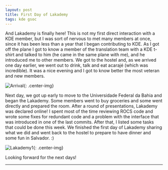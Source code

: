 ```yaml
---
layout: post
title: First Day of Lakademy
tags: kde gsoc
---
```


And Lakademy is finally here! This is not my first direct interaction with a KDE member,
but I was sort of nervous to met many members at once, since it has been less than a year
that I began contributing to KDE. As I got off the plane I got to know a member of the
translation team with a KDE t-shirt and talked to him (he came in the same plane with me), 
and he introduced me to other members. We got to the hostel and, as we arrived one day 
earlier, we went out to drink, talk and eat acarajé (which was incredible). It was a nice 
evening and I got to know better the most veteran and new members.

![Arrival]({{site.url}}/assets/arrival.jpeg "Arrival"){: .center-img}

Next day, we got up early to move to the Universidade Federal da Bahia and began the Lakademy.
Some members went to buy groceries and some went directly and prepared the room.
After a round of presentations, Lakademy was declared online! I spent most of the time
reviewing ROCS code and wrote some fixes for redundant code and a problem with the interface
that was introduced in one of the last commits. After that, I listed some tasks that could 
be done this week. We finished the first day of Lakademy sharing what we did and went back
to the hostel to prepare to have dinner and some fun in Salvador. :)

![Lakademy1]({{site.url}}/assets/lakademy1.jpeg "Lakademy 1"){: .center-img}

Looking forward for the next days!

---
